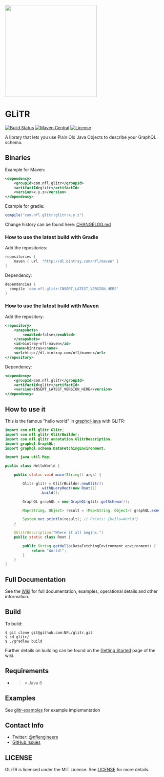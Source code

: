 <img src="http://static.nfl.com/static/content/public/static/img/logos/nfl-engineering-light.svg" width="300" />

# GLiTR

[![Build Status](https://travis-ci.org/nfl/glitr.svg?branch=master)](https://travis-ci.org/nfl/glitr) [![Maven Central](https://maven-badges.herokuapp.com/maven-central/com.nfl.glitr/glitr/badge.svg)](https://maven-badges.herokuapp.com/maven-central/com.nfl.glitr/glitr) [![License](https://img.shields.io/github/license/mashape/apistatus.svg)](https://github.com/nfl/glitr/blob/master/LICENSE)

A library that lets you use Plain Old Java Objects to describe your GraphQL schema.

## Binaries

Example for Maven:

```xml
<dependency>
    <groupId>com.nfl.glitr</groupId>
    <artifactId>glitr</artifactId>
    <version>x.y.z</version>
</dependency>
```

Example for gradle:

```gradle
compile("com.nfl.glitr:glitr:x.y.z")
```

Change history can be found here: [CHANGELOG.md](https://github.com/nfl/glitr/blob/master/CHANGELOG.md)

### How to use the latest build with Gradle

Add the repositories:

```groovy
repositories {
    maven { url  "http://dl.bintray.com/nfl/maven" }
}
```

Dependency:

```groovy
dependencies {
  compile 'com.nfl.glitr:INSERT_LATEST_VERSION_HERE'
}
```

### How to use the latest build with Maven

Add the repository:

```xml
<repository>
    <snapshots>
        <enabled>false</enabled>
    </snapshots>
    <id>bintray-nfl-maven</id>
    <name>bintray</name>
    <url>http://dl.bintray.com/nfl/maven</url>
</repository>

```

Dependency:

```xml
<dependency>
    <groupId>com.nfl.glitr</groupId>
    <artifactId>glitr</artifactId>
    <version>INSERT_LATEST_VERSION_HERE</version>
</dependency>

```

## How to use it

This is the famous "hello world" in [graphql-java](https://github.com/graphql-java/graphql-java) with GLiTR:

```java
import com.nfl.glitr.Glitr;
import com.nfl.glitr.GlitrBuilder;
import com.nfl.glitr.annotation.GlitrDescription;
import graphql.GraphQL;
import graphql.schema.DataFetchingEnvironment;

import java.util.Map;

public class HelloWorld {

    public static void main(String[] args) {

        Glitr glitr = GlitrBuilder.newGlitr()
                .withQueryRoot(new Root())
                .build();

        GraphQL graphQL = new GraphQL(glitr.getSchema());

        Map<String, Object> result = (Map<String, Object>) graphQL.execute("{hello}").getData();

        System.out.println(result); // Prints: {hello=World!}
    }

    @GlitrDescription("Where it all begins.")
    public static class Root {

        public String getHello(DataFetchingEnvironment environment) {
            return "World!";
        }
    }
}
```

## Full Documentation

See the [Wiki](https://github.com/NFL/glitr/wiki/) for full documentation, examples, operational details and other information.

## Build

To build:

```
$ git clone git@github.com:NFL/glitr.git
$ cd glitr/
$ ./gradlew build
```

Further details on building can be found on the [Getting Started](https://github.com/NFL/glitr/wiki/Getting-Started) page of the wiki.

## Requirements

 - >= Java 8

## Examples 

See [glitr-examples](https://github.com/nfl/glitr-examples) for example implementation

## Contact Info

- Twitter: [@nflengineers](http://twitter.com/nflengineers)
- [GitHub Issues](https://github.com/NFL/glitr/issues)


## LICENSE

GLiTR is licensed under the MIT License. See [LICENSE](LICENSE) for more details.
